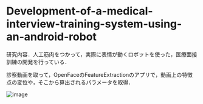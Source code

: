 # Development-of-a-medical-interview-training-system-using-an-android-robot
研究内容．人工筋肉をつかって，実際に表情が動くロボットを使った，医療面接訓練の開発を行っている．

診察動画を取って，OpenFaceのFeatureExtractionのアプリで，動画上の特徴点の変位や，そこから算出されるパラメータを取得．

![image](https://user-images.githubusercontent.com/73433285/178556497-783a2883-3dbf-48cc-93f8-dca851bf0bef.png)
